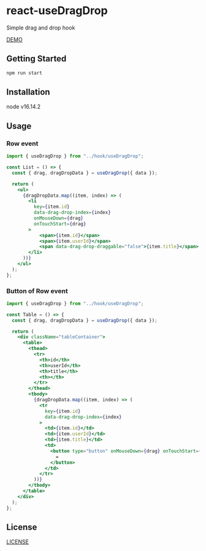 # react-useDragDrop

Simple drag and drop hook

[DEMO](https://roychen3.github.io/react-useDragDrop/)

## Getting Started

```bash
npm run start
```

## Installation

node v16.14.2

## Usage

### Row event

```jsx
import { useDragDrop } from "../hook/useDragDrop";

const List = () => {
  const { drag, dragDropData } = useDragDrop({ data });

  return (
    <ul>
      {dragDropData.map((item, index) => (
        <li
          key={item.id}
          data-drag-drop-index={index}
          onMouseDown={drag}
          onTouchStart={drag}
        >
            <span>{item.id}</span>
            <span>{item.userId}</span>
            <span data-drag-drop-draggable="false">{item.title}</span>
        </li>
      ))}
    </ul>
  );
};
```

### Button of Row event

```jsx
import { useDragDrop } from "../hook/useDragDrop";

const Table = () => {
  const { drag, dragDropData } = useDragDrop({ data });

  return (
    <div className="tableContainer">
      <table>
        <thead>
          <tr>
            <th>id</th>
            <th>userId</th>
            <th>title</th>
            <th></th>
          </tr>
        </thead>
        <tbody>
          {dragDropData.map((item, index) => (
            <tr
              key={item.id}
              data-drag-drop-index={index}
            >
              <td>{item.id}</td>
              <td>{item.userId}</td>
              <td>{item.title}</td>
              <td>
                <button type="button" onMouseDown={drag} onTouchStart={drag}>
                  =
                </button>
              </td>
            </tr>
          ))}
        </tbody>
      </table>
    </div>
  );
};
```

## License

[LICENSE](LICENSE)